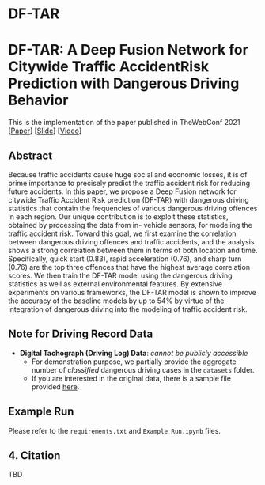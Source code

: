 # DF-TAR
# DF-TAR: A Deep Fusion Network for Citywide Traffic AccidentRisk Prediction with Dangerous Driving Behavior

This is the implementation of the paper published in TheWebConf 2021 [[Paper](https://theweb.miteam.eu/pdf/viewer.html?file=/content/x4i94aum2QmGvaTi9_1617352293300.pdf)] [[Slide](https://docs.google.com/presentation/d/1UD-e4H6eAsabZ4UBe31kajLMJ2oYdPloXOC-072oUXU/edit?usp=sharing)] [[Video](https://www.youtube.com/watch?v=XARHYVIvYPo)]

## Abstract
Because traffic accidents cause huge social and economic losses, it is of prime importance to precisely predict the traffic accident risk for reducing future accidents. In this paper, we propose a Deep Fusion network for citywide Traffic Accident Risk prediction (DF-TAR) with dangerous driving statistics that contain the frequencies of various dangerous driving offences in each region. Our unique contribution is to exploit these statistics, obtained by processing the data from in- vehicle sensors, for modeling the traffic accident risk. Toward this goal, we first examine the correlation between dangerous driving offences and traffic accidents, and the analysis shows a strong correlation between them in terms of both location and time. Specifically, quick start (0.83), rapid acceleration (0.76), and sharp turn (0.76) are the top three offences that have the highest average correlation scores. We then train the DF-TAR model using the dangerous driving statistics as well as external environmental features. By extensive experiments on various frameworks, the DF-TAR model is shown to improve the accuracy of the baseline models by up to 54% by virtue of the integration of dangerous driving into the modeling of traffic accident risk.


## Note for Driving Record Data
- **Digital Tachograph (Driving Log) Data**: _cannot be publicly accessible_ 
  - For demonstration purpose, we partially provide the aggregate number of _classified_ dangerous driving cases in the `datasets` folder. 
  - If you are interested in the original data, there is a sample file provided [here](https://www.data.go.kr/en/data/15050068/fileData.do).

## Example Run
Please refer to the `requirements.txt` and `Example Run.ipynb` files.

## 4. Citation
TBD
